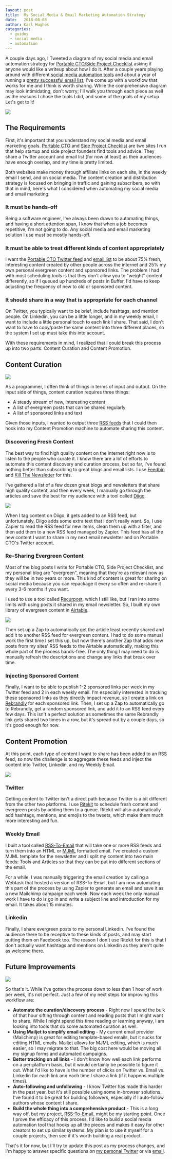 ```yaml
---
layout: post
title:  My Social Media & Email Marketing Automation Strategy
date:   2018-08-08
author: Karl Hughes
categories:
  - guides
  - social media
  - automation
---
```


A couple days ago, I Tweeted a diagram of my social media and email automation strategy for [Portable CTO/Side Project Checklist](https://twitter.com/portablecto) asking if anyone would like a writeup about how I do it. After a couple years playing around with different [social media automation tools](/2017/social-media-tools/) and about a year of running a [pretty successful email list](https://sideprojectchecklist.us15.list-manage.com/subscribe?u=4eba8b205fc13380cd3e6f3fc&id=cc13b917ec), I've come up with a workflow that works for me and I think is worth sharing. While the comprehensive diagram may look intimidating, don't worry; I'll walk you through each piece as well as the reasons I chose the tools I did, and some of the goals of my setup. Let's get to it!

![](https://i.imgur.com/YIOHYYE.jpg)

## The Requirements

First, it's important that you understand my social media and email marketing goals. [Portable CTO](https://www.portablecto.com/) and [Side Project Checklist](https://www.sideprojectchecklist.com/) are two sites I run that help startup and side project founders find tools and advice. They share a Twitter account and email list (for now at least) as their audiences have enough overlap, and my time is pretty limited.

Both websites make money through affiliate links on each site, in the weekly email I send, and on social media. The content creation and distribution strategy is focused on bringing in traffic and gaining subscribers, so with that in mind, here's what I considered when automating my social media and email marketing:

### It must be hands-off

Being a software engineer, I've always been drawn to automating things, and having a short attention span, I know that when a job becomes repetitive, I'm not going to do. Any social media and email marketing solution I use must be mostly hands-off.

### It must be able to treat different kinds of content appropriately

I want the [Portable CTO Twitter feed](https://twitter.com/portablecto) and [email list](https://sideprojectchecklist.us15.list-manage.com/subscribe?u=4eba8b205fc13380cd3e6f3fc&id=cc13b917ec) to be about 75% fresh, interesting content created by other people across the internet and 25% my own personal evergreen content and sponsored links. The problem I had with most scheduling tools is that they don't allow you to "weight" content differently, so if I queued up hundreds of posts in Buffer, I'd have to keep adjusting the frequency of new to old or sponsored content.

### It should share in a way that is appropriate for each channel

On Twitter, you typically want to be brief, include hashtags, and mention people. On Linkedin, you can be a little longer, and in my weekly email, I want to include a little personal touch to each link I share. That said, I don't want to have to copy/paste the same content into three different places, so the system I set up must take this into account.

With these requirements in mind, I realized that I could break this process up into two parts: Content Curation and Content Promotion.

## Content Curation

![](https://i.imgur.com/fTFJkhv.jpg)

As a programmer, I often think of things in terms of input and output. On the input side of things, content curation requires three things:

- A steady stream of new, interesting content
- A list of evergreen posts that can be shared regularly
- A list of sponsored links and text

Given those inputs, I wanted to output three [RSS feeds](https://en.wikipedia.org/wiki/RSS) that I could then hook into my Content Promotion machine to automate sharing this content.

### Discovering Fresh Content

The best way to find high quality content on the internet right now is to listen to the people who curate it. I know there are a lot of efforts to automate this content discovery and curation process, but so far, I've found nothing better than subscribing to great blogs and email lists. I use [Feedbin](https://feedbin.com/) and [Kill The Newsletter](https://www.kill-the-newsletter.com/) for this.

I've gathered a list of a few dozen great blogs and newsletters that share high quality content, and then every week, I manually go through the articles and save the best for my audience with a tool called [Diigo](https://www.diigo.com/).

![](https://i.imgur.com/GjUpQol.gif)

When I tag content on Diigo, it gets added to an RSS feed, but unfortunately, Diigo adds some extra text that I don't really want. So, I use Zapier to read the RSS feed for new items, clean them up with a filter, and then add them to a new RSS feed managed by Zapier. This feed has all the new content I want to share in my next email newsletter and on Portable CTO's Twitter account.

### Re-Sharing Evergreen Content

Most of the blog posts I write for Portable CTO, Side Project Checklist, and my personal blog are "evergreen", meaning that they're as relevant now as they will be in two years or more. This kind of content is great for sharing on social media because you can repackage it every so often and re-share it every 3-6 months if you want.

I used to use a tool called [Recurpost](https://recurpost.com/), which I still like, but I ran into some limits with using posts it shared in my email newsletter. So, I built my own library of evergreen content in [Airtable](https://airtable.com/invite/r/4EaSmQNr). 

![](https://i.imgur.com/a3FnKs6.gif)

Then set up a Zap to automatically get the article least recently shared and add it to another RSS feed for evergreen content. I had to do some manual work the first time I set this up, but now there's another Zap that adds new posts from my sites' RSS feeds to the Airtable automatically, making this whole part of the process hands-free. The only thing I may need to do is manually refresh the descriptions and change any links that break over time. 

### Injecting Sponsored Content

Finally, I want to be able to publish 1-2 sponsored links per week in my Twitter feed and 2 in each weekly email. I'm especially interested in tracking these sponsored links as they directly impact revenue, so I create a link on [Rebrandly](https://www.rebrandly.com/) for each sponsored link. Then, I set up a Zap to automatically go to Rebrandly, get a random sponsored link, and add it to an RSS feed every few days. This isn't a perfect solution as sometimes the same Rebrandly link gets shared two times in a row, but it's spread out by a couple days, so it's good enough for now. 

## Content Promotion

At this point, each type of content I want to share has been added to an RSS feed, so now the challenge is to aggregate these feeds and inject the content into Twitter, Linkedin, and my Weekly Email.

![](https://i.imgur.com/LXBhT0W.jpg)

### Twitter

Getting content to Twitter isn't a direct path because Twitter is a bit different from the other two platforms. I use [Ritekit](https://ritekit.com/) to schedule fresh content and evergreen posts by adding them to a queue. Ritekit will also automatically add hashtags, mentions, and emojis to the tweets, which make them much more interesting and fun.

### Weekly Email

I built a tool called [RSS-To-Email](https://email.pcto.co/) that will take one or more RSS feeds and turn them into an HTML or [MJML](https://mjml.io/) formatted email. I've created a custom MJML template for the newsletter and I split my content into two main feeds: Tools and Articles so that they can be put into different sections of the email.

For a while, I was manually triggering the email creation by calling a Webtask that hosted a version of RSS-To-Email, but I am now automating this part of the process by using Zapier to generate an email and save it as a new Mailchimp campaign each week. Now each week the only manual work I have to do is go in and write a subject line and introduction for my email. It takes about 15 minutes.

### Linkedin

Finally, I share evergreen posts to my personal Linkedin. I've found the audience there to be receptive to these kinds of posts, and may start putting them on Facebook too. The reason I don't use Ritekit for this is that I don't actually want hashtags and mentions on Linkedin as they aren't quite as welcome there.

## Future Improvements

![](https://i.imgur.com/YIOHYYE.jpg)

So that's it. While I've gotten the process down to less than 1 hour of work per week, it's not perfect. Just a few of my next steps for improving this workflow are:

- **Automate the curation/discovery process** - Right now I spend the bulk of that hour sifting through content and reading posts that I might want to share. While I might spend this time reading or learning anyway, I am looking into tools that do some automated curation as well. 
- **Using Mailjet to simplify email editing** - My current email provider (Mailchimp) is great for editing template-based emails, but it sucks for editing HTML emails. Mailjet allows for MJML editing, which is much easier, so I may migrate to that. The big cost here would be moving all my signup forms and automated campaigns.
- **Better tracking on all links** - I don't know how well each link performs on a per-platform basis, but it would certainly be possible to figure it out. What I'd like to have is the number of clicks on Twitter vs. Email vs. Linkedin for each link and each time I share a link (if it happens multiple times).
- **Auto-following and unfollowing** - I know Twitter has made this harder in the past year, but it's still possible using some in-browser solutions. I've found it to be great for building followers, especially if I auto-follow authors whose content I share. 
- **Build the whole thing into a comprehensive product** - This is a long way off, but my project, [RSS-To-Email](https://email.pcto.co/), might be my starting point. Once I prove the efficacy of this process, I'd like to build a social media automation tool that hooks up all the pieces and makes it easy for other creators to set up similar systems. My plan is to use it myself for a couple projects, then see if it's worth building a real product.

That's it for now, but I'll try to update this post as my process changes, and I'm happy to answer specific questions on [my personal Twitter](https://twitter.com/karllhughes) or via [email](mailto:karl@portablecto.com).
